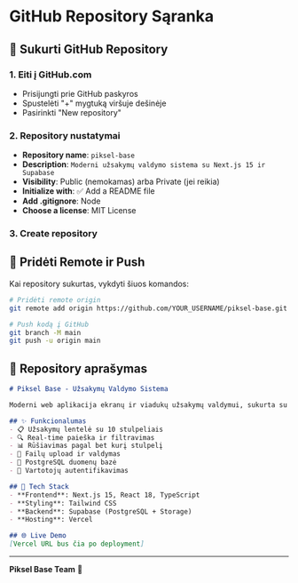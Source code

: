 # GitHub Repository Sąranka

## 🚀 Sukurti GitHub Repository

### 1. Eiti į GitHub.com
- Prisijungti prie GitHub paskyros
- Spustelėti "+" mygtuką viršuje dešinėje
- Pasirinkti "New repository"

### 2. Repository nustatymai
- **Repository name**: `piksel-base`
- **Description**: `Moderni užsakymų valdymo sistema su Next.js 15 ir Supabase`
- **Visibility**: Public (nemokamas) arba Private (jei reikia)
- **Initialize with**: ✅ Add a README file
- **Add .gitignore**: Node
- **Choose a license**: MIT License

### 3. Create repository

## 🔗 Pridėti Remote ir Push

Kai repository sukurtas, vykdyti šiuos komandos:

```bash
# Pridėti remote origin
git remote add origin https://github.com/YOUR_USERNAME/piksel-base.git

# Push kodą į GitHub
git branch -M main
git push -u origin main
```

## 📝 Repository aprašymas

```markdown
# Piksel Base - Užsakymų Valdymo Sistema

Moderni web aplikacija ekranų ir viadukų užsakymų valdymui, sukurta su Next.js 15, TypeScript ir Tailwind CSS.

## ✨ Funkcionalumas
- 📋 Užsakymų lentelė su 10 stulpeliais
- 🔍 Real-time paieška ir filtravimas
- 📊 Rūšiavimas pagal bet kurį stulpelį
- 📁 Failų upload ir valdymas
- 💾 PostgreSQL duomenų bazė
- 🔐 Vartotojų autentifikavimas

## 🚀 Tech Stack
- **Frontend**: Next.js 15, React 18, TypeScript
- **Styling**: Tailwind CSS
- **Backend**: Supabase (PostgreSQL + Storage)
- **Hosting**: Vercel

## 🌐 Live Demo
[Vercel URL bus čia po deployment]
```

---

**Piksel Base Team** 🚀

